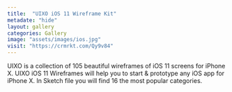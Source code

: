 ```yaml
---
title:  "UIXO iOS 11 Wireframe Kit"
metadate: "hide"
layout: gallery
categories: Gallery
image: "assets/images/ios.jpg"
visit: "https://crmrkt.com/Qy9v84"
---
```

UIXO is a collection of 105 beautiful wireframes of iOS 11 screens for iPhone X. UIXO iOS 11 Wireframes will help you to start & prototype any iOS app for iPhone X. In Sketch file you will find 16 the most popular categories.

